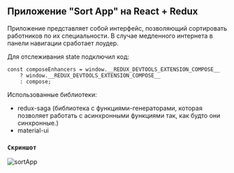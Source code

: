 ## Приложение "Sort App" на React + Redux

Приложение представляет собой интерфейс, позволяющий сортировать работников по их специальности.
В случае медленного интернета в панели навигации сработает лоудер.

Для отслеживания state подключил код:

```
const composeEnhancers = window.__REDUX_DEVTOOLS_EXTENSION_COMPOSE__
    ? window.__REDUX_DEVTOOLS_EXTENSION_COMPOSE__
    : compose;
```

Использованные библиотеки:

- redux-saga (библиотека с функциями-генераторами, которая позволяет работать с асинхронными функциями так, как будто они синхронные.)
- material-ui


### `Скриншот`

![sortApp](https://s10.gifyu.com/images/SortApp.gif)


